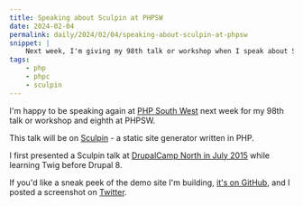 ```yaml
---
title: Speaking about Sculpin at PHPSW
date: 2024-02-04
permalink: daily/2024/02/04/speaking-about-sculpin-at-phpsw
snippet: |
    Next week, I'm giving my 98th talk or workshop when I speak about Sculpin at PHP South West.
tags:
    - php
    - phpc
    - sculpin
---
```


I'm happy to be speaking again at [PHP South West][event] next week for my 98th talk or workshop and eighth at PHPSW.

This talk will be on [Sculpin](https://sculpin.io) - a static site generator written in PHP.

I first presented a Sculpin talk at [DrupalCamp North in July 2015][talk] while learning Twig before Drupal 8.

If you'd like a sneak peek of the demo site I'm building, [it's on GitHub][repo], and I posted a screenshot on [Twitter][tweet].

[event]: https://www.meetup.com/php-sw/events/298880313
[repo]: https://github.com/opdavies/phpsw-sculpin-demo
[talk]: {{site.url}}/talks/test-drive-twig-with-sculpin
[tweet]: https://twitter.com/opdavies/status/1754629305575874738

